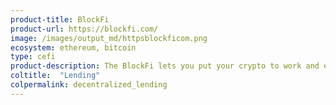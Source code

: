 ```yaml
---
product-title: BlockFi
product-url: https://blockfi.com/
image: /images/output_md/httpsblockficom.png
ecosystem: ethereum, bitcoin
type: cefi
product-description: The BlockFi lets you put your crypto to work and earn monthly interest payments in the asset-type that you deposit with BlockFi.
coltitle:  "Lending"
colpermalink: decentralized_lending
---
```

